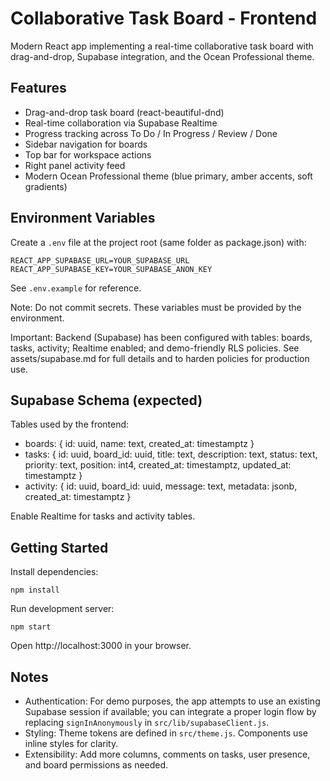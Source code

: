 # Collaborative Task Board - Frontend

Modern React app implementing a real-time collaborative task board with drag-and-drop, Supabase integration, and the Ocean Professional theme.

## Features

- Drag-and-drop task board (react-beautiful-dnd)
- Real-time collaboration via Supabase Realtime
- Progress tracking across To Do / In Progress / Review / Done
- Sidebar navigation for boards
- Top bar for workspace actions
- Right panel activity feed
- Modern Ocean Professional theme (blue primary, amber accents, soft gradients)

## Environment Variables

Create a `.env` file at the project root (same folder as package.json) with:

```
REACT_APP_SUPABASE_URL=YOUR_SUPABASE_URL
REACT_APP_SUPABASE_KEY=YOUR_SUPABASE_ANON_KEY
```

See `.env.example` for reference.

Note: Do not commit secrets. These variables must be provided by the environment.

Important: Backend (Supabase) has been configured with tables: boards, tasks, activity; Realtime enabled; and demo-friendly RLS policies. See assets/supabase.md for full details and to harden policies for production use.

## Supabase Schema (expected)

Tables used by the frontend:

- boards: { id: uuid, name: text, created_at: timestamptz }
- tasks: { id: uuid, board_id: uuid, title: text, description: text, status: text, priority: text, position: int4, created_at: timestamptz, updated_at: timestamptz }
- activity: { id: uuid, board_id: uuid, message: text, metadata: jsonb, created_at: timestamptz }

Enable Realtime for tasks and activity tables.

## Getting Started

Install dependencies:
```
npm install
```

Run development server:
```
npm start
```

Open http://localhost:3000 in your browser.

## Notes

- Authentication: For demo purposes, the app attempts to use an existing Supabase session if available; you can integrate a proper login flow by replacing `signInAnonymously` in `src/lib/supabaseClient.js`.
- Styling: Theme tokens are defined in `src/theme.js`. Components use inline styles for clarity.
- Extensibility: Add more columns, comments on tasks, user presence, and board permissions as needed.
